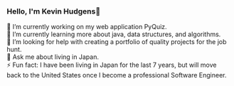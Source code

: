 ### Hello, I'm Kevin Hudgens👋


🔭 I’m currently working on my web application PyQuiz.  
🌱 I’m currently learning more about java, data structures, and algorithms.  
🤔 I’m looking for help with creating a portfolio of quality projects for the job hunt.  
💬 Ask me about living in Japan.   
⚡ Fun fact: I have been living in Japan for the last 7 years, but will move back to the United States once I become a professional Software Engineer.  
